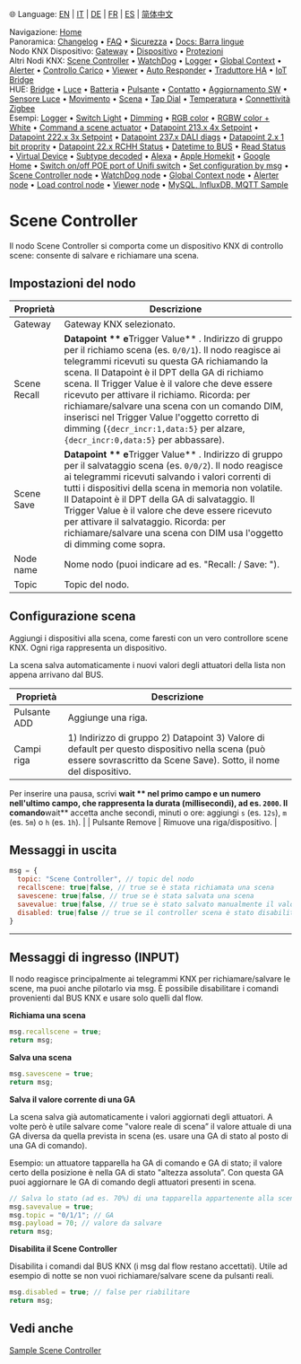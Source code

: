🌐 Language: [EN](https://supergiovane.github.io/node-red-contrib-knx-ultimate/wiki/SceneController-Configuration) | [IT](https://supergiovane.github.io/node-red-contrib-knx-ultimate/wiki/it-SceneController-Configuration) | [DE](https://supergiovane.github.io/node-red-contrib-knx-ultimate/wiki/de-SceneController-Configuration) | [FR](https://supergiovane.github.io/node-red-contrib-knx-ultimate/wiki/fr-SceneController-Configuration) | [ES](https://supergiovane.github.io/node-red-contrib-knx-ultimate/wiki/es-SceneController-Configuration) | [简体中文](https://supergiovane.github.io/node-red-contrib-knx-ultimate/wiki/zh-CN-SceneController-Configuration)

<!-- NAV START -->
Navigazione: [Home](https://supergiovane.github.io/node-red-contrib-knx-ultimate/wiki/it-Home)  
Panoramica: [Changelog](https://github.com/Supergiovane/node-red-contrib-knx-ultimate/blob/master/CHANGELOG.md) • [FAQ](https://supergiovane.github.io/node-red-contrib-knx-ultimate/wiki/it-FAQ-Troubleshoot) • [Sicurezza](https://supergiovane.github.io/node-red-contrib-knx-ultimate/wiki/it-SECURITY) • [Docs: Barra lingue](https://supergiovane.github.io/node-red-contrib-knx-ultimate/wiki/it-Docs-Language-Bar)  
Nodo KNX Dispositivo: [Gateway](https://supergiovane.github.io/node-red-contrib-knx-ultimate/wiki/it-Gateway-configuration) • [Dispositivo](https://supergiovane.github.io/node-red-contrib-knx-ultimate/wiki/it-Device) • [Protezioni](https://supergiovane.github.io/node-red-contrib-knx-ultimate/wiki/it-Protections)  
Altri Nodi KNX: [Scene Controller](https://supergiovane.github.io/node-red-contrib-knx-ultimate/wiki/it-SceneController-Configuration) • [WatchDog](https://supergiovane.github.io/node-red-contrib-knx-ultimate/wiki/it-WatchDog-Configuration) • [Logger](https://supergiovane.github.io/node-red-contrib-knx-ultimate/wiki/it-Logger-Configuration) • [Global Context](https://supergiovane.github.io/node-red-contrib-knx-ultimate/wiki/it-GlobalVariable) • [Alerter](https://supergiovane.github.io/node-red-contrib-knx-ultimate/wiki/it-Alerter-Configuration) • [Controllo Carico](https://supergiovane.github.io/node-red-contrib-knx-ultimate/wiki/it-LoadControl-Configuration) • [Viewer](https://supergiovane.github.io/node-red-contrib-knx-ultimate/wiki/it-knxUltimateViewer) • [Auto Responder](https://supergiovane.github.io/node-red-contrib-knx-ultimate/wiki/it-KNXAutoResponder) • [Traduttore HA](https://supergiovane.github.io/node-red-contrib-knx-ultimate/wiki/it-HATranslator) • [IoT Bridge](https://supergiovane.github.io/node-red-contrib-knx-ultimate/wiki/it-IoT-Bridge-Configuration)  
HUE: [Bridge](https://supergiovane.github.io/node-red-contrib-knx-ultimate/wiki/it-HUE%20Bridge%20configuration) • [Luce](https://supergiovane.github.io/node-red-contrib-knx-ultimate/wiki/it-HUE%20Light) • [Batteria](https://supergiovane.github.io/node-red-contrib-knx-ultimate/wiki/it-HUE%20Battery) • [Pulsante](https://supergiovane.github.io/node-red-contrib-knx-ultimate/wiki/it-HUE%20Button) • [Contatto](https://supergiovane.github.io/node-red-contrib-knx-ultimate/wiki/it-HUE%20Contact%20sensor) • [Aggiornamento SW](https://supergiovane.github.io/node-red-contrib-knx-ultimate/wiki/it-HUE%20Device%20software%20update) • [Sensore Luce](https://supergiovane.github.io/node-red-contrib-knx-ultimate/wiki/it-HUE%20Light%20sensor) • [Movimento](https://supergiovane.github.io/node-red-contrib-knx-ultimate/wiki/it-HUE%20Motion) • [Scena](https://supergiovane.github.io/node-red-contrib-knx-ultimate/wiki/it-HUE%20Scene) • [Tap Dial](https://supergiovane.github.io/node-red-contrib-knx-ultimate/wiki/it-HUE%20Tapdial) • [Temperatura](https://supergiovane.github.io/node-red-contrib-knx-ultimate/wiki/it-HUE%20Temperature%20sensor) • [Connettività Zigbee](https://supergiovane.github.io/node-red-contrib-knx-ultimate/wiki/it-HUE%20Zigbee%20connectivity)  
Esempi: [Logger](https://supergiovane.github.io/node-red-contrib-knx-ultimate/wiki/it-Logger-Sample) • [Switch Light](https://supergiovane.github.io/node-red-contrib-knx-ultimate/wiki/-Sample---Switch-light) • [Dimming](https://supergiovane.github.io/node-red-contrib-knx-ultimate/wiki/-Sample---Dimming) • [RGB color](https://supergiovane.github.io/node-red-contrib-knx-ultimate/wiki/-Sample---RGB-Color) • [RGBW color + White](https://supergiovane.github.io/node-red-contrib-knx-ultimate/wiki/-Sample---RGBW-Color-plus-White) • [Command a scene actuator](https://supergiovane.github.io/node-red-contrib-knx-ultimate/wiki/-Sample---Control-a-scene-actuator) • [Datapoint 213.x 4x Setpoint](https://supergiovane.github.io/node-red-contrib-knx-ultimate/wiki/-Sample---DPT213) • [Datapoint 222.x 3x Setpoint](https://supergiovane.github.io/node-red-contrib-knx-ultimate/wiki/-Sample---DPT222) • [Datapoint 237.x DALI diags](https://supergiovane.github.io/node-red-contrib-knx-ultimate/wiki/-Sample---DPT237) • [Datapoint 2.x 1 bit proprity](https://supergiovane.github.io/node-red-contrib-knx-ultimate/wiki/-Sample---DPT2) • [Datapoint 22.x RCHH Status](https://supergiovane.github.io/node-red-contrib-knx-ultimate/wiki/-Sample---DPT22) • [Datetime to BUS](https://supergiovane.github.io/node-red-contrib-knx-ultimate/wiki/-Sample---DateTime-to-BUS) • [Read Status](https://supergiovane.github.io/node-red-contrib-knx-ultimate/wiki/-Sample---Read-value-from-Device) • [Virtual Device](https://supergiovane.github.io/node-red-contrib-knx-ultimate/wiki/-Sample---Virtual-Device) • [Subtype decoded](https://supergiovane.github.io/node-red-contrib-knx-ultimate/wiki/-Sample---Subtype) • [Alexa](https://supergiovane.github.io/node-red-contrib-knx-ultimate/wiki/-Sample---Alexa) • [Apple Homekit](https://supergiovane.github.io/node-red-contrib-knx-ultimate/wiki/-Sample---Apple-Homekit) • [Google Home](https://supergiovane.github.io/node-red-contrib-knx-ultimate/wiki/-Sample---Google-Assistant) • [Switch on/off POE port of Unifi switch](https://supergiovane.github.io/node-red-contrib-knx-ultimate/wiki/-Sample---UnifiPOE) • [Set configuration by msg](https://supergiovane.github.io/node-red-contrib-knx-ultimate/wiki/-Sample-setConfig) • [Scene Controller node](https://supergiovane.github.io/node-red-contrib-knx-ultimate/wiki/Sample-Scene-Node) • [WatchDog node](https://supergiovane.github.io/node-red-contrib-knx-ultimate/wiki/-Sample---WatchDog) • [Global Context node](https://supergiovane.github.io/node-red-contrib-knx-ultimate/wiki/SampleGlobalContextNode) • [Alerter node](https://supergiovane.github.io/node-red-contrib-knx-ultimate/wiki/SampleAlerter) • [Load control node](https://supergiovane.github.io/node-red-contrib-knx-ultimate/wiki/SampleLoadControl) • [Viewer node](https://supergiovane.github.io/node-red-contrib-knx-ultimate/wiki/knxUltimateViewer) • [MySQL, InfluxDB, MQTT Sample](https://supergiovane.github.io/node-red-contrib-knx-ultimate/wiki/Sample-KNX2MQTT-KNX2MySQL-KNX2InfluxDB)
<!-- NAV END -->

# Scene Controller

Il nodo Scene Controller si comporta come un dispositivo KNX di controllo scene: consente di salvare e richiamare una scena.

## Impostazioni del nodo

| Proprietà | Descrizione |
|--|--|
| Gateway | Gateway KNX selezionato. |
| Scene Recall | **Datapoint ** e**Trigger Value** . Indirizzo di gruppo per il richiamo scena (es. `0/0/1`). Il nodo reagisce ai telegrammi ricevuti su questa GA richiamando la scena. Il Datapoint è il DPT della GA di richiamo scena. Il Trigger Value è il valore che deve essere ricevuto per attivare il richiamo. Ricorda: per richiamare/salvare una scena con un comando DIM, inserisci nel Trigger Value l'oggetto corretto di dimming (`{decr_incr:1,data:5}` per alzare, `{decr_incr:0,data:5}` per abbassare). |
| Scene Save | **Datapoint ** e**Trigger Value** . Indirizzo di gruppo per il salvataggio scena (es. `0/0/2`). Il nodo reagisce ai telegrammi ricevuti salvando i valori correnti di tutti i dispositivi della scena in memoria non volatile. Il Datapoint è il DPT della GA di salvataggio. Il Trigger Value è il valore che deve essere ricevuto per attivare il salvataggio. Ricorda: per richiamare/salvare una scena con DIM usa l'oggetto di dimming come sopra. |
| Node name | Nome nodo (puoi indicare ad es. "Recall: <dispositivo> / Save: <dispositivo>"). |
| Topic | Topic del nodo. |

## Configurazione scena

Aggiungi i dispositivi alla scena, come faresti con un vero controllore scene KNX. Ogni riga rappresenta un dispositivo.

La scena salva automaticamente i nuovi valori degli attuatori della lista non appena arrivano dal BUS.

| Proprietà | Descrizione |
|--|--|
| Pulsante ADD | Aggiunge una riga. |
| Campi riga | 1) Indirizzo di gruppo 2) Datapoint 3) Valore di default per questo dispositivo nella scena (può essere sovrascritto da Scene Save). Sotto, il nome del dispositivo.
 Per inserire una pausa, scrivi **wait ** nel primo campo e un numero nell'ultimo campo, che rappresenta la durata (millisecondi), ad es. `2000`.
 Il comando**wait** accetta anche secondi, minuti o ore: aggiungi `s` (es. `12s`), `m` (es. `5m`) o `h` (es. `1h`). |
| Pulsante Remove | Rimuove una riga/dispositivo. |

## Messaggi in uscita

```javascript
msg = {
  topic: "Scene Controller", // topic del nodo
  recallscene: true|false, // true se è stata richiamata una scena
  savescene: true|false, // true se è stata salvata una scena
  savevalue: true|false, // true se è stato salvato manualmente il valore di una GA di un attuatore della scena
  disabled: true|false // true se il controller scena è stato disabilitato via msg.disabled = true
}
```

---

## Messaggi di ingresso (INPUT)

Il nodo reagisce principalmente ai telegrammi KNX per richiamare/salvare le scene, ma puoi anche pilotarlo via msg. È possibile disabilitare i comandi provenienti dal BUS KNX e usare solo quelli dal flow.

**Richiama una scena**

```javascript
msg.recallscene = true;
return msg;
```

**Salva una scena**

```javascript
msg.savescene = true;
return msg;
```

**Salva il valore corrente di una GA**

La scena salva già automaticamente i valori aggiornati degli attuatori. A volte però è utile salvare come "valore reale di scena” il valore attuale di una GA diversa da quella prevista in scena (es. usare una GA di stato al posto di una GA di comando).

Esempio: un attuatore tapparella ha GA di comando e GA di stato; il valore certo della posizione è nella GA di stato "altezza assoluta”. Con questa GA puoi aggiornare le GA di comando degli attuatori presenti in scena.

```javascript
// Salva lo stato (ad es. 70%) di una tapparella appartenente alla scena
msg.savevalue = true;
msg.topic = "0/1/1"; // GA
msg.payload = 70; // valore da salvare
return msg;
```

**Disabilita il Scene Controller**

Disabilita i comandi dal BUS KNX (i msg dal flow restano accettati). Utile ad esempio di notte se non vuoi richiamare/salvare scene da pulsanti reali.

```javascript
msg.disabled = true; // false per riabilitare
return msg;
```

## Vedi anche

[Sample Scene Controller](https://supergiovane.github.io/node-red-contrib-knx-ultimate/wiki/Sample-Scene-Node)
